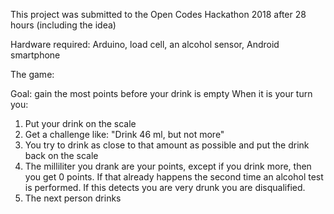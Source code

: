 This project was submitted to the Open Codes Hackathon 2018 after 28 hours (including the idea)

Hardware required: Arduino, load cell, an alcohol sensor, Android smartphone

The game:

Goal: gain the most points before your drink is empty
When it is your turn you:
1. Put your drink on the scale
2. Get a challenge like: "Drink 46 ml, but not more"
3. You try to drink as close to that amount as possible and put the drink back on the scale
4. The milliliter you drank are your points, except if you drink more, then you get 0 points. If that already happens the second time an alcohol test is performed. If this detects you are very drunk you are disqualified.
5. The next person drinks
